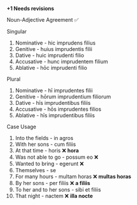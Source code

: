 **+1 Needs revisions**


Noun-Adjective Agreement ✅

Singular
1. Nominative - hic imprudens filius
2. Genitive - huius imprudentis filii
3. Dative - huic imprudenti filio
4. Accusative - hunc imprudentem filium
5. Ablative - hōc imprudenti filio

Plural
1. Nominative - hī imprudentes filii
2. Genitive - hōrum imprudentium filiorum
3. Dative - hīs imprudentibus filiis
4. Accusative - hōs imprudentes filios
5. Ablative - hīs imprudentibus filiis

Case Usage
1. Into the fields - in agros
2. With her sons - cum filiis
3. At that time - horis ❌ **hora**
4. Was not able to go - possum eo ❌
5. Wanted to bring - egerunt ❌
6. Themselves - se
7. For many hours - multam horas ❌ **multas horas**
8. By her sons - per filiis ❌ **a filiis**
9. To her and to her sons - sibi et filiis
10. That night - nactem ❌ **illa nocte**
